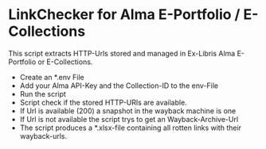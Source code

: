 # LinkChecker for Alma E-Portfolio / E-Collections

This script extracts HTTP-Urls stored and managed in Ex-Libris Alma E-Portfolio or E-Collections. 

* Create an *.env File
 * Add your Alma API-Key and the Collection-ID to the env-File
* Run the script
 * Script check if the stored HTTP-URls are available. 
 * If Url is available (200) a snapshot in the wayback machine is one
 * If Url is not available the script trys to get an Wayback-Archive-Url
 * The script produces a \*.xlsx-file containing all rotten links with their wayback-urls.
